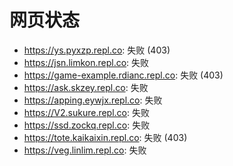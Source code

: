 # 网页状态
- https://ys.pyxzp.repl.co: 失败 (403)
- https://jsn.limkon.repl.co: 失败
- https://game-example.rdianc.repl.co: 失败 (403)
- https://ask.skzey.repl.co: 失败
- https://apping.eywjx.repl.co: 失败
- https://V2.sukure.repl.co: 失败
- https://ssd.zockq.repl.co: 失败
- https://tote.kaikaixin.repl.co: 失败 (403)
- https://veg.linlim.repl.co: 失败
